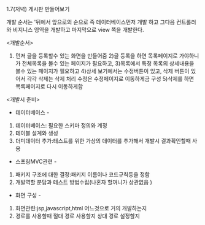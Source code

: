 1.7(저녁) 게시판 만들어보기 

개발 순서는 '뒤에서 앞으로의 순으로
즉 데이터베이스먼저 개발 하고 그다음 컨트롤러와 비지니스 영역을 개발하고 마지막으로 view 쪽을 개발한다.

<개발순서>
1) 먼저 글을 등록할수 있는 화면을 만들어줌
2)글 등록을 하면 목록페이지로 가야하니가 전체목록을 볼수 있는 페이지가 필요하고,
3)목록에서 특정 목록의 상세내용을 볼수 있는 페이지가 필요하고
4)상세 보기에서는 수정버튼이 있고, 삭제 버튼이 있어서 각각 삭제는 삭제 처리 수정은 수정페이지로 이동하게금 구성
5)삭제를 하면 목록페이지로 다시 이동하게함 

<개발시 준비>
 - 데이터베이스 -
1. 데이터베이스: 필요한 스키마 정의와 계정
2. 테이블 설계와 생성
3. 더미데이터 추가:테스트를 위한 가상의 데이터를 추가해서 개발시 결과확인할때 사용

- 스프링MVC관련 -
1. 패키지 구조에 대한 결정:패키지 이름이나 코드규칙등을 정함
2. 개발역할 분담과 테스트 방법수립(나혼자 할꺼니가 상관없음 )

- 화면 구성 -
1. 화면관련:jsp,javascript,html 어느것으로 거의 개발하는지 
2. 경로를 사용할때 절대 경로 사용할지 상대 경로 설정할지
